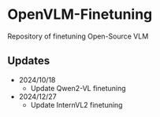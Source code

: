 # OpenVLM-Finetuning
Repository of finetuning Open-Source VLM

## Updates

* 2024/10/18
  * Update Qwen2-VL finetuning
* 2024/12/27
  * Update InternVL2 finetuning
